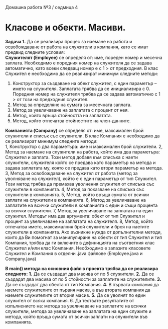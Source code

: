 Домашна работа №3 / седмица 4 
# Класове и обекти. Масиви. 

**Задача 1.** Да се реализира процес за наемане на работа и освобождаване от работа на служители в компания, като се имат предвид следните условия:  
**Служителят (Employee)** се определя от: име, пореден номер и месечна заплата. Необходимо е поредния номер на служителя да се задава автоматично, като всеки следващ номер е с 1 > от предходния. 
В клас Служител е необходимо да се реализират минимум следните методи:  
1. Конструктор за създаване на обект служител, с един параметър – името на служителя. Заплатата трябва да се инициализира с 0. Поредния номер на служителя трябва да се задава автоматично с 1 > от този на предходния служител. 
2. Метод за определяне на сумата за месечната заплата. 
3. Метод за увеличаване на заплатата с процент от нея. 
4. Метод, който връща стойността на заплатата. 
5. Метод, който отпечатва стойностите на член-данните. 

**Компанията (Company)** се определя от: име, максимален брой служители и списък със служители. 
В клас Компания е необходимо да се реализират минимум следните методи:  
1, Конструктор с два параметъра: име и максимален брой служители. 
2, Метод за наемане на служители на работа, който има два параметъра: Служител и заплата. Този метод добавя към списъка с наети служители, служителя който се предава като параметър на метода и задава заплатата му, която се предава като втори параметър на метода. 
3, Метод за освобождаване на служител от работа (метод за уволняване на служител), който е с един параметър от тип Служител. Този метод трябва да премахва уволнения служител от списъка със служители в компанията. 
4, Метод за показване на списъка със служители в компанията. 
5, Метод, който връща сумата от всички заплати на служители в компанията. 
6, Метод за увеличаване на заплатите на всички служители в компанията с един и същи процента за всички служители. 
7, Метод за увеличаване на заплатата на един служител. Методът има два аргумента: обект от тип Служител и процент за увеличаване на заплатата на служителя.
8, Метод, който отпечатва името, максималния брой служители и броя на наетите служители в компанията. 
Ако възникне нужда от допълнителни методи, които да Ви помогнат за манипулиране на обекти от тип Служител и тип Компания, трябва да ги включите в дефиницията на съответния клас Служител и/или клас Компания. 
Необходимо е запазите класовете Служител и Компания в отделни .java файлове (Employee.java и Company.java) 

**В main() метода на основния файл в проекта трябва да се реализира следното:** 
**1.** Да се създадат два масива от по 5 служители. 
**2.** Да се създадат два масива от по 5 стойности за заплатите на служителите. 
**3.** Да се създадат два обекта от тип Компания. 
**4.** В първата компания да наемете служителите от първия масив, а във втората компания да наемете служителите от втория масив. 
**5.** Да се уволнят по един служител от всяка компания. 6. Да тествате резултатите от изпълнението на: метода за увеличаване на заплатите на всички служители, метода за увеличаване на заплатата на един служите и метода, който връща сумата от всички заплати на служители във компанията.
